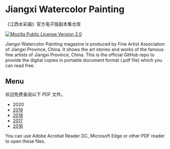 # Jiangxi Watercolor Painting

《江西水彩画》官方电子版副本集仓库

[![Mozilla Public License Version 2.0](https://img.shields.io/badge/license-Mozilla-blue.svg)](./LICENSE)

Jiangxi Watercolor Painting magazine is produced by Fine Artist Association of Jiangxi Province, China.
It shows the art stories and works of the famous fine artists of Jiangxi Province, China.
This is the official GitHub repo to provide the digital copies in portable document format (.pdf file) which you can read free.

## Menu

欢迎免费查阅以下 PDF 文件。

- 2020
- [2019](./magazine/WatercolorJx-2019.pdf)
- [2018](./magazine/WatercolorJx-2018.pdf)
- [2017](./magazine/WatercolorJx-2017.pdf)
- [2016](./magazine/WatercolorJx-2016.pdf)

You can use Adobe Acrobat Reader DC, Microsoft Edge or other PDF reader to open these files.

